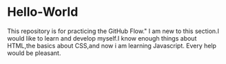 # Hello-World
This repository is for practicing the GitHub Flow."
I am new to this section.I would like to learn and develop myself.I know enough things about HTML,the basics about CSS,and now i am learning Javascript.
Every help would be pleasant.
